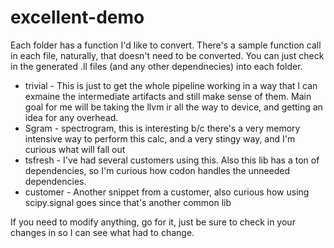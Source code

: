# excellent-demo

Each folder has a function I'd like to convert.  There's a sample function call in each file, naturally, that doesn't need to be converted.  You can just check in the generated .ll files (and any other dependnecies) into each folder.

- trivial - This is just to get the whole pipeline working in a way that I can exmaine the intermediate artifacts and still make sense of them.  Main goal for me will be taking the llvm ir all the way to device, and getting an idea for any overhead.
- Sgram - spectrogram, this is interesting b/c there's a very memory intensive way to perform this calc, and a very stingy way, and I'm curious what will fall out
- tsfresh - I've had several customers using this.  Also this lib has a ton of dependencies, so I'm curious how codon handles the unneeded dependencies.
- customer - Another snippet from a customer, also curious how using scipy.signal goes since that's another common lib

If you need to modify anything, go for it, just be sure to check in your changes in so I can see what had to change.

